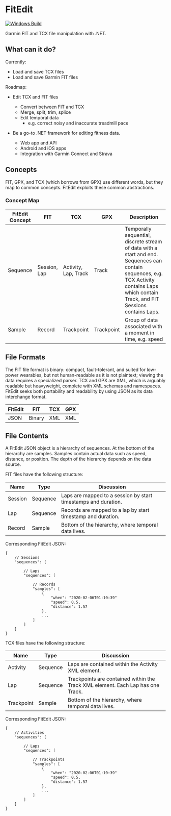 # FitEdit

[![Windows Build](https://github.com/endurabyte/FitEdit/actions/workflows/create-windows-installer.yml/badge.svg)](https://github.com/endurabyte/FitEdit/actions/workflows/create-windows-installer.yml)

Garmin FIT and TCX file manipulation with .NET.

## What can it do?

Currently:

* Load and save TCX files
* Load and save Garmin FIT files

Roadmap:

* Edit TCX and FIT files
    * Convert between FIT and TCX
    * Merge, split, trim, splice
    * Edit temporal data
        * e.g. correct noisy and inaccurate treadmill pace

* Be a go-to .NET framework for editing fitness data.
    * Web app and API
    * Android and iOS apps
    * Integration with Garmin Connect and Strava

## Concepts

FIT, GPX, and TCX (which borrows from GPX) use different words, but they map to common concepts. FitEdit exploits these common abstractions.

### Concept Map

|FitEdit Concept |FIT          |TCX                    |GPX        |Description                                                            |
|---             |---          |---                    |---        |---                                                                    |
|Sequence        |Session, Lap |Activity, Lap, Track   |Track      |Temporally sequential, discrete stream of data with a start and end. Sequences can contain sequences, e.g. TCX Activity contains Laps which contain Track, and FIT Sessions contains Laps. |
|Sample          |Record       |Trackpoint             |Trackpoint |Group of data associated with a moment in time, e.g. speed             |

## File Formats

The FIT file format is binary: compact, fault-tolerant, and suited for low-power wearables, but not human-readable as it is not plaintext; viewing the data requires a specialized parser. TCX and GPX are XML, which is arguably readable but heavyweight, complete with XML schemas and namespaces. FitEdit seeks both portability and readability by using JSON as its data interchange format.

|FitEdit  |FIT    |TCX  |GPX
|---      |---    |---  |---  
|JSON     |Binary |XML  |XML

## File Contents

A FitEdit JSON object is a hierarchy of sequences. At the bottom of the hierarchy are samples. Samples contain actual data such as speed, distance, or position. The depth of the hierarchy depends on the data source.

FIT files have the following structure:

|Name        |Type      |Discussion
|---         |---       |---
|Session     |Sequence  |Laps are mapped to a session by start timestamps and duration.
|Lap         |Sequence  |Records are mapped to a lap by start timestamp and duration.
|Record      |Sample    |Bottom of the hierarchy, where temporal data lives.

Corresponding FitEdit JSON:

```
{
    // Sessions
    "sequences": [

        // Laps
        "sequences": [

            // Records
            "samples": [
                {
                    "when": "2020-02-06T01:10:39"
                    "speed": 0.5,
                    "distance": 1.57
                }, 
                ...
            ]
        ]
    ]
}
```

TCX files have the following structure:

|Name        |Type      |Discussion
|---         |---       |---
|Activity    |Sequence  |Laps are contained within the Activity XML element.
|Lap         |Sequence  |Trackpoints are contained within the Track XML element. Each Lap has one Track.
|Trackpoint  |Sample    |Bottom of the hierarchy, where temporal data lives.


Corresponding FitEdit JSON:

```
{
    // Activities
    "sequences": [

        // Laps
        "sequences": [
            
            // Trackpoints
            "samples": [
                {
                    "when": "2020-02-06T01:10:39"
                    "speed": 0.5,
                    "distance": 1.57
                }, 
                ...
            ]
        ]
    ]
}
```

